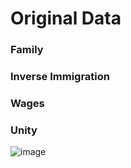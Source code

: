 <title align="center">Finally, a "battle tested" model!</title>

<h1>Original Data</h1>

<h3>Family</h3>

<h3>Inverse Immigration</h3>

<h3>Wages</h3>

<h3>Unity</h3>

![image](https://user-images.githubusercontent.com/48994987/224849992-a6dd60fb-8fbc-4e18-b037-38e0e274fd70.png)
